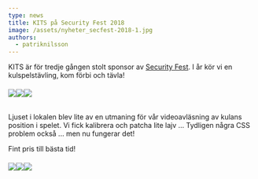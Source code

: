 ```yaml
---
type: news
title: KITS på Security Fest 2018
image: /assets/nyheter_secfest-2018-1.jpg
authors:
  - patriknilsson
---
```


KITS är för tredje gången stolt sponsor av [Security Fest](https://securityfest.com). I år kör vi en kulspelstävling, kom förbi och tävla!

###### ![](/assets/nyheter_secfest-2018-2.jpg)![](/assets/nyheter_secfest-2018-3.jpg)![](/assets/nyheter_secfest-2018-4.jpg)

Ljuset i lokalen blev lite av en utmaning för vår videoavläsning av kulans position i spelet. Vi fick kalibrera och patcha lite lajv ... Tydligen några CSS problem också ... men nu fungerar det!

Fint pris till bästa tid!

###### ![](/assets/nyheter_secfest-2018-5.jpg)![](/assets/nyheter_secfest-2018-6.jpg)![](/assets/nyheter_secfest-2018-7.jpg)
